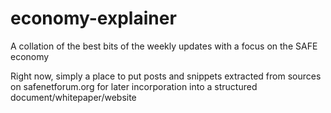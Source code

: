 # economy-explainer
A collation of the best bits of the weekly updates with a focus on the SAFE economy



Right now, simply a place to put posts and snippets extracted from sources on safenetforum.org for later incorporation into a structured document/whitepaper/website
